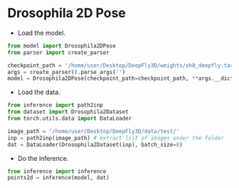 # Drosophila 2D Pose

- Load the model.
```python
from model import Drosophila2DPose
from parser import create_parser

checkpoint_path = '/home/user/Desktop/DeepFly3D/weights/sh8_deepfly.tar'
args = create_parser().parse_args('')
model = Drosophila2DPose(checkpoint_path=checkpoint_path, **args.__dict__).cuda()
```

- Load the data.
```python
from inference import path2inp
from dataset import Drosophila2Dataset
from torch.utils.data import DataLoader

image_path = '/home/user/Desktop/DeepFly3D/data/test/'
inp = path2inp(image_path) # extract list of images under the folder
dat = DataLoader(Drosophila2Dataset(inp), batch_size=8)
```

- Do the inference.
```python
from inference import inference
points2d = inference(model, dat)
```